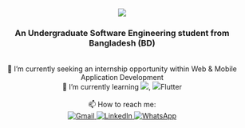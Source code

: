 <!--
### Hi there 👋


**IamImtiazChy/IamImtiazChy** is a ✨ _special_ ✨ repository because its `README.md` (this file) appears on your GitHub profile.

Here are some ideas to get you started:

- 🔭 I’m currently working on ...
- 🌱 I’m currently learning ...
- 👯 I’m looking to collaborate on ...
- 🤔 I’m looking for help with ...
- 💬 Ask me about ...
- 📫 How to reach me: ...
- 😄 Pronouns: ...
- ⚡ Fun fact: ...
-->


<h1 align="center">
    <a href="https://git.io/typing-svg"><img src="https://readme-typing-svg.herokuapp.com?font=Righteous&size=35&center=true&vCenter=true&width=500&height=700&duration=4000&lines=Hi+There!+👋;+I'm+Imtiaz+Chowdhury!;"/></a>
</h1>

<h3 align="center">An Undergraduate Software Engineering student from Bangladesh (BD)</h3>

<br/>

<div align="center">
    🔭 I’m currently seeking an internship opportunity within Web & Mobile Application Development <br>
    🌱 I’m currently learning <img src="https://cdn.jsdelivr.net/gh/devicons/devicon@latest/icons/dart/dart-original-wordmark.svg" />, <img src="https://cdn.jsdelivr.net/gh/devicons/devicon@latest/icons/flutter/flutter-original.svg" />Flutter 
</div>

<br/>

<div align="center">
    📫 How to reach me: <br>
   <!-- Gmail -->
<a href="mailto:your_email@gmail.com" target="_blank">
  <img src="https://img.shields.io/badge/Gmail-D14836?style=for-the-badge&logo=gmail&logoColor=white" alt="Gmail">
</a>

<!-- LinkedIn -->
<a href="https://www.linkedin.com/in/yourlinkedinprofile" target="_blank">
  <img src="https://img.shields.io/badge/LinkedIn-0077B5?style=for-the-badge&logo=linkedin&logoColor=white" alt="LinkedIn">
</a>

<!-- WhatsApp -->
<a href="https://wa.me/whatsappphonenumber" target="_blank">
  <img src="https://img.shields.io/badge/WhatsApp-25D366?style=for-the-badge&logo=whatsapp&logoColor=white" alt="WhatsApp">
</a>

</div>
